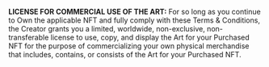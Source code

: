 **LICENSE FOR COMMERCIAL USE OF THE ART:**  For so long as you continue to Own the applicable NFT and fully comply with these Terms & Conditions, the Creator grants you a limited, worldwide, non-exclusive, non-transferable license to use, copy, and display the Art for your Purchased NFT for the purpose of commercializing your own physical merchandise that includes, contains, or consists of the Art for your Purchased NFT.
